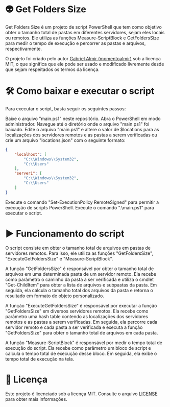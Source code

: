 # 👽 Get Folders Size

Get Folders Size é um projeto de script PowerShell que tem como objetivo obter o tamanho total de pastas em diferentes servidores, sejam eles locais ou remotos. Ele utiliza as funções Measure-ScriptBlock e GetFoldersSize para medir o tempo de execução e percorrer as pastas e arquivos, respectivamente.

O projeto foi criado pelo autor [Gabriel Almir (momentoalmir)](http://github.com/momentoalmir) sob a licença MIT, o que significa que ele pode ser usado e modificado livremente desde que sejam respeitados os termos da licença.

# 🛠️ Como baixar e executar o script

Para executar o script, basta seguir os seguintes passos:

Baixe o arquivo "main.ps1" neste repositório.
Abra o PowerShell em modo administrador.
Navegue até o diretório onde o arquivo "main.ps1" foi baixado.
Edite o arquivo "main.ps1" e altere o valor de $locations para as localizações dos servidores remotos e as pastas a serem verificadas ou crie um arquivo "locations.json" com o seguinte formato:

```json
{
    "localhost": [
        "C:\\Windows\\System32",
        "C:\\Users"
    ],
    "server1": [
        "C:\\Windows\\System32",
        "C:\\Users"
    ]
}
```
Execute o comando "Set-ExecutionPolicy RemoteSigned" para permitir a execução de scripts PowerShell.
Execute o comando ".\main.ps1" para executar o script.

# ▶️ Funcionamento do script

O script consiste em obter o tamanho total de arquivos em pastas de servidores remotos. Para isso, ele utiliza as funções "GetFoldersSize", "ExecuteGetFoldersSize" e "Measure-ScriptBlock".

A função "GetFoldersSize" é responsável por obter o tamanho total de arquivos em uma determinada pasta de um servidor remoto. Ela recebe como parâmetro o caminho da pasta a ser verificada e utiliza o cmdlet "Get-ChildItem" para obter a lista de arquivos e subpastas da pasta. Em seguida, ela calcula o tamanho total dos arquivos da pasta e retorna o resultado em formato de objeto personalizado.

A função "ExecuteGetFoldersSize" é responsável por executar a função "GetFoldersSize" em diversos servidores remotos. Ela recebe como parâmetro uma hash table contendo as localizações dos servidores remotos e as pastas a serem verificadas. Em seguida, ela percorre cada servidor remoto e cada pasta a ser verificada e executa a função "GetFoldersSize" para obter o tamanho total de arquivos em cada pasta.

A função "Measure-ScriptBlock" é responsável por medir o tempo total de execução do script. Ela recebe como parâmetro um bloco de script e calcula o tempo total de execução desse bloco. Em seguida, ela exibe o tempo total de execução na tela.

# 📘 Licença

Este projeto é licenciado sob a licença MIT. Consulte o arquivo [LICENSE](LICENSE) para obter mais informações.
